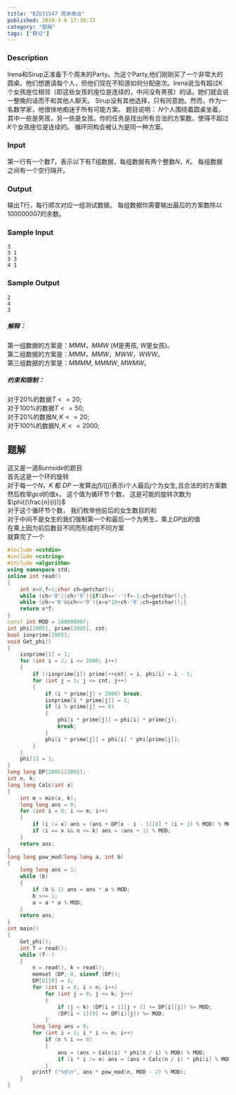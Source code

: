 ```yaml
---
title: "BZOJ1547 周末晚会"
published: 2018-3-6 17:30:33
category: "题解"
tags: ["群论"]
---
```


### Description
Irena和Sirup正准备下个周末的Party。为这个Party,他们刚刚买了一个非常大的圆桌。他们想邀请每个人，但他们现在不知道如何分配座次。Irena说当有超过K个女孩座位相邻（即这些女孩的座位是连续的，中间没有男孩）的话，她们就会说一整晚的话而不和其他人聊天。 Sirup没有其他选择，只有同意她。然而，作为一名数学家，他很快地痴迷于所有可能方案。 题目说明： $N$个人围绕着圆桌坐着，其中一些是男孩，另一些是女孩。你的任务是找出所有合法的方案数，使得不超过$K$个女孩座位是连续的。 循环同构会被认为是同一种方案。
### Input
第一行有一个数$T$，表示以下有$T$组数据，每组数据有两个整数$N$，$K$。 每组数据之间有一个空行隔开。
### Output
输出$T$行，每行顺次对应一组测试数据。 每组数据你需要输出最后的方案数除以$100000007$的余数。
### Sample Input
```
3
3 1
3 3
4 1
```

### Sample Output
```
2
4
3
```
##### 解释：
第一组数据的方案是：$MMM$，$MMW$ ($M$是男孩, $W$是女孩)。   
第二组数据的方案是：$MMM$，$MMW$，$MWW$，$WWW$。  
第三组数据的方案是：$MMMM$, $MMMW$, $MWMW$。  
##### 约束和限制： 
对于20%的数据$T <= 20$;  
对于100%的数据$T <= 50$;   
对于20%的数据$N,K <= 20$;  
对于100%的数据$N,K < = 2000$;  

## 题解

这又是一道$Burnside$的题目  
首先这是一个环的旋转  
对于每一个$N$，$K$ 都 $DP$ 一发算出$f[i][j]$表示$i$个人最后$j$个为女生,且合法的的方案数  
然后枚举$gcd$的值x， 这个值为循环节个数， 这是可能的旋转次数为$\phi{(\frac{n}{i})}$  
对于这个循环节个数， 我们枚举他前后的女生数目的和  
对于中间不是女生的我们强制第一个和最后一个为男生，乘上$DP$出的值   
在乘上因为前后数目不同而形成的不同方案  
就算完了一个  

```c++
#include <cstdio>
#include <cstring>
#include <algorithm>
using namespace std;
inline int read()
{
    int x=0,f=1;char ch=getchar();
    while (ch<'0'||ch>'9'){if(ch=='-')f=-1;ch=getchar();}
    while (ch>='0'&&ch<='9'){x=x*10+ch-'0';ch=getchar();}
    return x*f;
}
const int MOD = 100000007;
int phi[2005], prime[2005], cnt;
bool isnprime[2005];
void Get_phi()
{
    isnprime[1] = 1;
    for (int i = 2; i <= 2000; i++)
    {
        if (!isnprime[i]) prime[++cnt] = i, phi[i] = i - 1;
        for (int j = 1; j <= cnt; j++)
        {
            if (i * prime[j] > 2000) break;
            isnprime[i * prime[j]] = 1;
            if (i % prime[j] == 0)
            {
                phi[i * prime[j]] = phi[i] * prime[j];
                break;
            }
            phi[i * prime[j]] = phi[i] * phi[prime[j]];
        }
    }
    phi[1] = 1;
}
long long DP[2005][2005];
int n, k;
long long Calc(int x)
{
    int m = min(x, k);
    long long ans = 0;
    for (int i = 0; i <= m; i++)
    {
        if (i != x) ans = (ans + DP[x - i - 1][0] * (i + 1) % MOD) % MOD;
        if (i == x && n <= k) ans = (ans + 1) % MOD;
    }
    return ans;
}
long long pow_mod(long long a, int b)
{
    long long ans = 1;
    while (b)
    {
        if (b & 1) ans = ans * a % MOD;
        b >>= 1;
        a = a * a % MOD;
    }
    return ans;
}
int main()
{
    Get_phi();
    int T = read();
    while (T--)
    {
        n = read(), k = read();
        memset (DP, 0, sizeof (DP));
        DP[0][0] = 1;
        for (int i = 0; i < n; i++)
            for (int j = 0; j <= k; j++)
            {
                if (j < k) (DP[i + 1][j + 1] += DP[i][j]) %= MOD;
                (DP[i + 1][0] += DP[i][j]) %= MOD;
            }
        long long ans = 0;
        for (int i = 1; i * i <= n; i++)
            if (n % i == 0)
            {
                ans = (ans + Calc(i) * phi[n / i] % MOD) % MOD;
                if (i * i != n) ans = (ans + Calc(n / i) * phi[i] % MOD) % MOD;
            }
        printf ("%d\n", ans * pow_mod(n, MOD - 2) % MOD);
    }
}
```